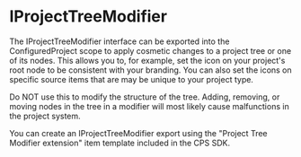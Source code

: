 IProjectTreeModifier
====================

The IProjectTreeModifier interface can be exported into the ConfiguredProject
scope to apply cosmetic changes to a project tree or one of its nodes. This
allows you to, for example, set the icon on your project's root node to
be consistent with your branding. You can also set the icons on specific
source items that are may be unique to your project type.


Do NOT use this to modify the structure of the tree. Adding, removing, or
moving nodes in the tree in a modifier will most likely cause malfunctions
in the project system.


You can create an IProjectTreeModifier export using the "Project Tree
Modifier extension" item template  included in the CPS SDK.

